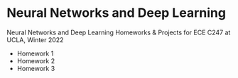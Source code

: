 # Neural Networks and Deep Learning
Neural Networks and Deep Learning Homeworks & Projects for ECE C247 at UCLA, Winter 2022

- Homework 1
- Homework 2
- Homework 3

